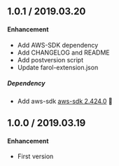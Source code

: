 ## 1.0.1 / 2019.03.20

#### Enhancement

- Add AWS-SDK dependency
- Add CHANGELOG and README
- Add postversion script
- Update farol-extension.json

##### Dependency

- Add aws-sdk [aws-sdk 2.424.0](https://github.com/aws/aws-sdk-js/blob/master/CHANGELOG.md) 🚀

## 1.0.0 / 2019.03.19

#### Enhancement

- First version
